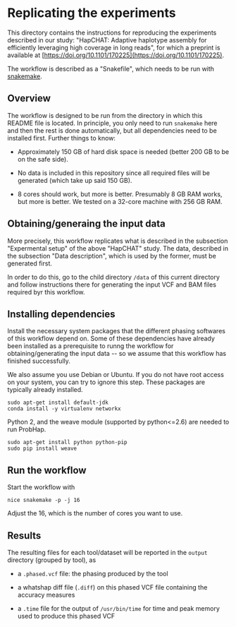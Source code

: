 # Replicating the experiments #

This directory contains the instructions for reproducing the
experiments described in our study: "HapCHAT: Adaptive haplotype
assembly for efficiently leveraging high coverage in long reads", for
which a preprint is available at
[https://doi.org/10.1101/170225](https://doi.org/10.1101/170225).

The workflow is described as a "Snakefile", which needs to be run with
[snakemake](http://snakemake.bitbucket.org).

## Overview

The workflow is designed to be run from the directory in which this
README file is located.  In principle, you only need to run
`snakemake` here and then the rest is done automatically, but all
dependencies need to be installed first.  Further things to know:

* Approximately 150 GB of hard disk space is needed (better 200 GB to
  be on the safe side).

* No data is included in this repository since all required files will
  be generated (which take up said 150 GB).

* 8 cores should work, but more is better. Presumably 8 GB RAM works,
  but more is better.  We tested on a 32-core machine with 256 GB RAM.

## Obtaining/generaing the input data

More precisely, this workflow replicates what is described in the
subsection "Expermental setup" of the above "HapCHAT" study.  The
data, described in the subsection "Data description", which is used by
the former, must be generated first.

In order to do this, go to the child directory `/data` of this current
directory and follow instructions there for generating the input VCF
and BAM files required byr this workflow.

## Installing dependencies

Install the necessary system packages that the different phasing
softwares of this workflow depend on.  Some of these dependencies have
already been installed as a prerequisite to runng the workflow for
obtaining/generating the input data -- so we assume that this workflow
has finished successfully.

We also assume you use Debian or Ubuntu.  If you do not have root
access on your system, you can try to ignore this step.  These
packages are typically already installed.

    sudo apt-get install default-jdk
    conda install -y virtualenv networkx

Python 2, and the weave module (supported by python<=2.6) are needed
to run ProbHap.

    sudo apt-get install python python-pip
    sudo pip install weave

## Run the workflow

Start the workflow with

    nice snakemake -p -j 16

Adjust the 16, which is the number of cores you want to use.

## Results

The resulting files for each tool/dataset will be reported in the
`output` directory (grouped by tool), as

* a `.phased.vcf` file: the phasing produced by the tool

* a whatshap diff file (`.diff`) on this phased VCF file containing
  the accuracy measures

* a `.time` file for the output of `/usr/bin/time` for time and peak
  memory used to produce this phased VCF
